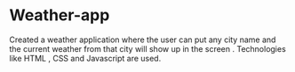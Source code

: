 # Weather-app
Created a weather application where the user can put any city name and the current weather from that city will show up in the screen . Technologies like HTML , CSS and Javascript are used.
